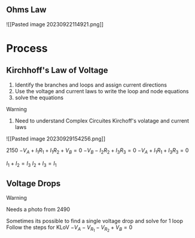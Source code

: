 ## Ohms Law
![[Pasted image 20230922114921.png]]
# Process

## Kirchhoff's Law of Voltage
1. Identify the branches and loops and assign current directions
2. Use the voltage and current laws to write the loop and node equations
3. solve the equations

>[!Warning]
>1. Need to understand Complex Circuites Kirchoff's volatage and current laws

![[Pasted image 20230929154256.png]]

2150
$-V_A + I_1R_1+I_1R_2+V_B=0$
$-V_B-I_2R_2+I_3R_3=0$
$-V_A+I_1R_1+I_3R_3=0$

$I_1+I_2=I_3$
$I_2+I_3=I_1$

## Voltage Drops
>[!Warning]
>Needs a photo from 2490

Sometimes its possible to find a single voltage drop and solve for 1 loop
Follow the steps for KLoV
$-V_A-V_{R_1}-V_{R_2}+V_B=0$



